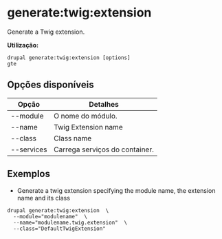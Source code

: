 # generate:twig:extension
Generate a Twig extension.

**Utilização:**
```
drupal generate:twig:extension [options]
gte
```

## Opções disponíveis
Opção | Detalhes
-------|-------------
--module | O nome do módulo.
--name | Twig Extension name
--class | Class name
--services | Carrega serviços do container.

## Exemplos
* Generate a twig extension specifying the module name, the extension name and its class
```
drupal generate:twig:extension  \
  --module="modulename"  \
  --name="modulename.twig.extension"  \
  --class="DefaultTwigExtension"
```
